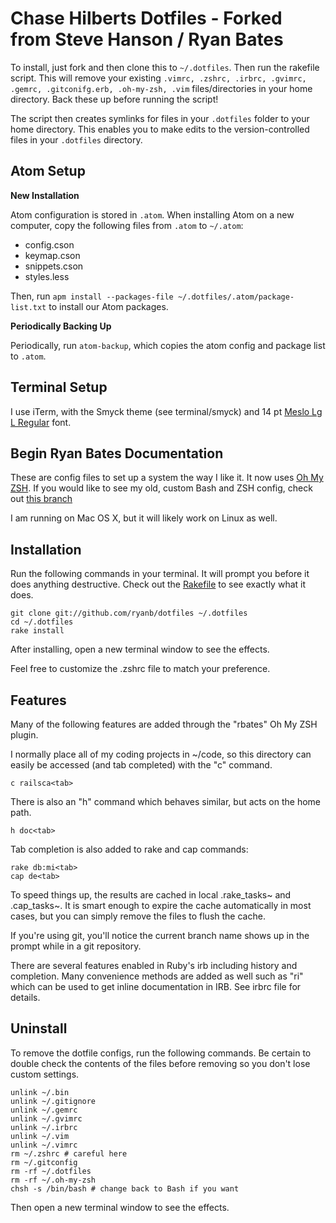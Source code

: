 # Chase Hilberts Dotfiles - Forked from Steve Hanson / Ryan Bates

To install, just fork and then clone this to `~/.dotfiles`. Then run the rakefile script. This will remove your existing `.vimrc, .zshrc, .irbrc, .gvimrc, .gemrc, .gitconifg.erb, .oh-my-zsh, .vim` files/directories in your home directory. Back these up before running the script!

The script then creates symlinks for files in your `.dotfiles` folder to your home directory. This enables you to make edits to the version-controlled files in your `.dotfiles` directory.

## Atom Setup

**New Installation**

Atom configuration is stored in `.atom`. When installing Atom on a new computer, copy the following files from `.atom` to `~/.atom`:

* config.cson
* keymap.cson
* snippets.cson
* styles.less

Then, run `apm install --packages-file ~/.dotfiles/.atom/package-list.txt` to install our Atom packages.

**Periodically Backing Up**

Periodically, run `atom-backup`, which copies the atom config and package list to `.atom`.

## Terminal Setup

I use iTerm, with the Smyck theme (see terminal/smyck) and 14 pt [Meslo Lg L Regular](https://github.com/powerline/fonts/tree/master/Meslo) font.

## Begin Ryan Bates Documentation

These are config files to set up a system the way I like it. It now uses [Oh My ZSH](https://github.com/robbyrussell/oh-my-zsh). If you would like to see my old, custom Bash and ZSH config, check out [this branch](https://github.com/ryanb/dotfiles/tree/custom-bash-zsh)

I am running on Mac OS X, but it will likely work on Linux as well.

## Installation

Run the following commands in your terminal. It will prompt you before it does anything destructive. Check out the [Rakefile](https://github.com/ryanb/dotfiles/blob/custom-bash-zsh/Rakefile) to see exactly what it does.

```terminal
git clone git://github.com/ryanb/dotfiles ~/.dotfiles
cd ~/.dotfiles
rake install
```

After installing, open a new terminal window to see the effects.

Feel free to customize the .zshrc file to match your preference.


## Features

Many of the following features are added through the "rbates" Oh My ZSH plugin.

I normally place all of my coding projects in ~/code, so this directory can easily be accessed (and tab completed) with the "c" command.

```terminal
c railsca<tab>
```

There is also an "h" command which behaves similar, but acts on the home path.

```terminal
h doc<tab>
```

Tab completion is also added to rake and cap commands:

```
rake db:mi<tab>
cap de<tab>
```

To speed things up, the results are cached in local .rake_tasks~ and .cap_tasks~. It is smart enough to expire the cache automatically in most cases, but you can simply remove the files to flush the cache.

If you're using git, you'll notice the current branch name shows up in the prompt while in a git repository.

There are several features enabled in Ruby's irb including history and completion. Many convenience methods are added as well such as "ri" which can be used to get inline documentation in IRB. See irbrc file for details.


## Uninstall

To remove the dotfile configs, run the following commands. Be certain to double check the contents of the files before removing so you don't lose custom settings.

```
unlink ~/.bin
unlink ~/.gitignore
unlink ~/.gemrc
unlink ~/.gvimrc
unlink ~/.irbrc
unlink ~/.vim
unlink ~/.vimrc
rm ~/.zshrc # careful here
rm ~/.gitconfig
rm -rf ~/.dotfiles
rm -rf ~/.oh-my-zsh
chsh -s /bin/bash # change back to Bash if you want
```

Then open a new terminal window to see the effects.
